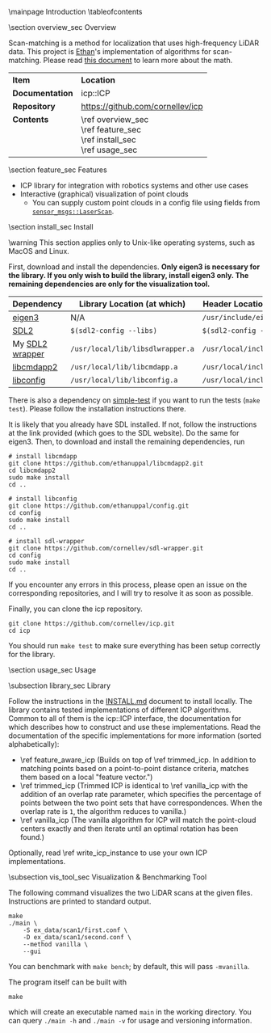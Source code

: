 \mainpage Introduction
\tableofcontents

\section overview_sec Overview

Scan-matching is a method for localization that uses high-frequency LiDAR data.
This project is [Ethan](https://ethanuppal.com)'s implementation of algorithms for scan-matching.
Please read [this document](icp.pdf) to learn more about the math.

<table>
    <tr>
        <th style="text-align:left; vertical-align:top">Item</th>
        <th style="text-align:left; vertical-align:top">Location</th>
    </tr>
    <tr>
        <td style="text-align:left; vertical-align:top"><b>Documentation</b></td>
        <td style="text-align:left; vertical-align:top">icp::ICP</td>
    </tr>
    <tr>
        <td style="text-align:left; vertical-align:top"><b>Repository</b></td>
        <td style="text-align:left; vertical-align:top">
            <a href="https://github.com/cornellev/icp">https://github.com/cornellev/icp</a>
        </td>
    </tr>
    <tr>
        <td style="text-align:left; vertical-align:top"><b>Contents</b></td>
        <td style="text-align:left; vertical-align:top">
            \ref overview_sec <br>
            \ref feature_sec <br>
            \ref install_sec <br>
            \ref usage_sec <br>
        </td>
    </tr>
</table>

\section feature_sec Features

- ICP library for integration with robotics systems and other use cases
- Interactive (graphical) visualization of point clouds
  - You can supply custom point clouds in a config file using fields from [`sensor_msgs::LaserScan`](http://docs.ros.org/en/api/sensor_msgs/html/msg/LaserScan.html).

\section install_sec Install

\warning This section applies only to Unix-like operating systems, such as MacOS and Linux.

First, download and install the dependencies.
**Only eigen3 is necessary for the library. If you only wish to build the library, install eigen3 only. The remaining dependencies are only for the visualization tool.**

| Dependency                                                     | Library Location (at which)      | Header Location (under which)    |
| -------------------------------------------------------------- | -------------------------------- | -------------------------------- |
| [eigen3](http://eigen.tuxfamily.org/index.php?title=Main_Page) | N/A                              | `/usr/include/eigen3/`           |
| [SDL2](https://www.libsdl.org)                                 | `$(sdl2-config --libs)`          | `$(sdl2-config --cflags)`        |
| My [SDL2 wrapper](https://github.com/cornellev/sdl-wrapper)    | `/usr/local/lib/libsdlwrapper.a` | `/usr/local/include/sdlwrapper/` |
| [libcmdapp2](https://ethanuppal.com/libcmdapp2/)               | `/usr/local/lib/libcmdapp.a`     | `/usr/local/include/cmdapp`      |
| [libconfig](https://github.com/ethanuppal/config)              | `/usr/local/lib/libconfig.a`     | `/usr/local/include/config`      |

There is also a dependency on [simple-test](https://github.com/ethanuppal/simple-test) if you want to run the tests (`make test`).
Please follow the installation instructions there.

It is likely that you already have SDL installed.
If not, follow the instructions at the link provided (which goes to the SDL website).
Do the same for eigen3.
Then, to download and install the remaining dependencies, run

```shell
# install libcmdapp
git clone https://github.com/ethanuppal/libcmdapp2.git
cd libcmdapp2
sudo make install
cd ..

# install libconfig
git clone https://github.com/ethanuppal/config.git
cd config
sudo make install
cd ..

# install sdl-wrapper
git clone https://github.com/cornellev/sdl-wrapper.git
cd config
sudo make install
cd ..
```

If you encounter any errors in this process, please open an issue on the corresponding repositories, and I will try to resolve it as soon as possible.

Finally, you can clone the icp repository.

```shell
git clone https://github.com/cornellev/icp.git
cd icp
```

You should run `make test` to make sure everything has been setup correctly for the library.

\section usage_sec Usage

\subsection library_sec Library

Follow the instructions in the [INSTALL.md](https://github.com/cornellev/icp/blob/main/INSTALL.md) document to install locally.
The library contains tested implementations of different ICP algorithms.
Common to all of them is the icp::ICP interface, the documentation for which describes how to construct and use these implementations.
Read the documentation of the specific implementations for more information
(sorted alphabetically):

<!-- ICP_DOCS_BUILDER EDIT MARKER START -->
- \ref feature_aware_icp (Builds on top of \ref trimmed_icp. In addition to matching points based on a point-to-point
distance criteria, matches them based on a local "feature vector.")
- \ref trimmed_icp (Trimmed ICP is identical to \ref vanilla_icp with the addition of an
overlap rate parameter, which specifies the percentage of points between the two
point sets that have correspondences. When the overlap rate is `1`, the algorithm
reduces to vanilla.)
- \ref vanilla_icp (The vanilla algorithm for ICP will match the point-cloud centers
exactly and then iterate until an optimal rotation has been found.)
<!-- ICP_DOCS_BUILDER EDIT MARKER END -->

Optionally, read \ref write_icp_instance to use your own ICP implementations.

\subsection vis_tool_sec Visualization & Benchmarking Tool

The following command visualizes the two LiDAR scans at the given files.
Instructions are printed to standard output.

```shell
make
./main \
    -S ex_data/scan1/first.conf \
    -D ex_data/scan1/second.conf \
    --method vanilla \
    --gui
```

You can benchmark with `make bench`; by default, this will pass `-mvanilla`.

The program itself can be built with

```shell
make
```

which will create an executable named `main` in the working directory.
You can query `./main -h` and `./main -v` for usage and versioning information.
